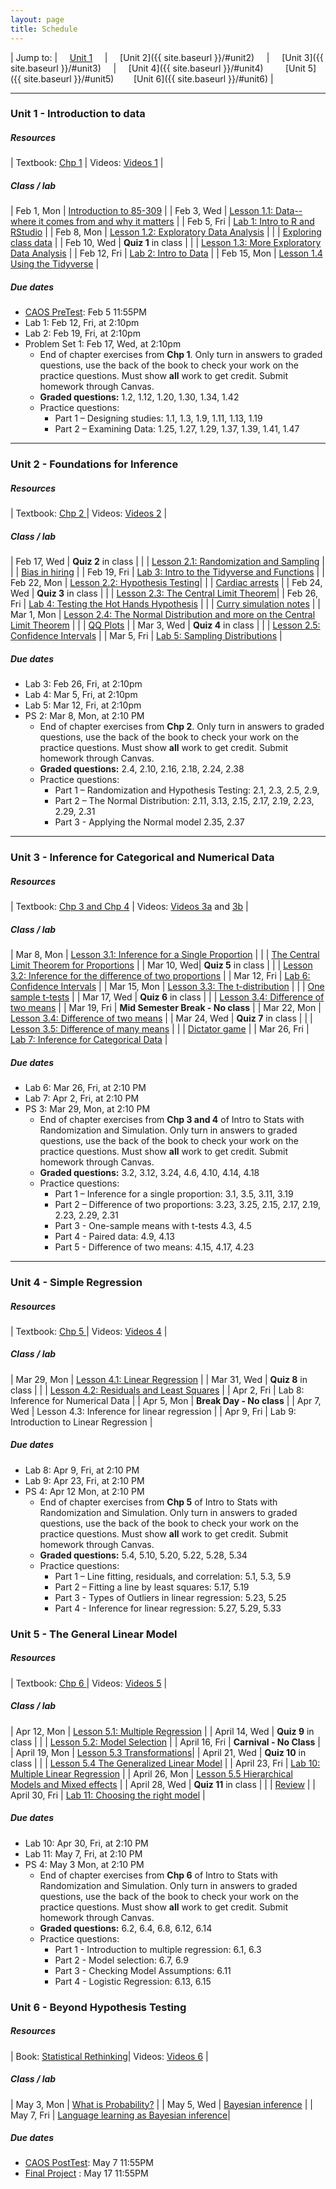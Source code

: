 ```yaml
---
layout: page
title: Schedule
---
```


| Jump to: | &nbsp;&nbsp;&nbsp; [Unit 1]({{site.baseurl}}/#unit1) &nbsp;&nbsp;&nbsp; | &nbsp;&nbsp;&nbsp; [Unit 2]({{ site.baseurl }}/#unit2) &nbsp;&nbsp;&nbsp; | &nbsp;&nbsp;&nbsp; [Unit 3]({{ site.baseurl }}/#unit3) &nbsp;&nbsp;&nbsp; | &nbsp;&nbsp;&nbsp; [Unit 4]({{ site.baseurl }}/#unit4) &nbsp;&nbsp;&nbsp; &nbsp;&nbsp;&nbsp; [Unit 5]({{ site.baseurl }}/#unit5) &nbsp;&nbsp;&nbsp;&nbsp;&nbsp;&nbsp; [Unit 6]({{ site.baseurl }}/#unit6) |

* * *

### <a name="unit1"></a> Unit 1 - Introduction to data

##### Resources

| Textbook: [Chp 1]({{site.openintro}}) | Videos: [Videos 1](https://www.youtube.com/watch?list=PLkIselvEzpM6pZ76FD3NoCvvgkj_p-dE8&v=nEHFF1ADpWE) |

##### Class / lab

| Feb 1, Mon   | [Introduction to 85-309](post/slides/intro.pdf) |
| Feb 3, Wed   | [Lesson 1.1: Data--where it comes from and why it matters](post/slides/sampling.pdf) |
| Feb 5, Fri   | [Lab 1: Intro to R and RStudio](post/labs/intro_to_r.html) |
| Feb 8, Mon   | [Lesson 1.2: Exploratory Data Analysis](post/slides/eda.pdf) |
|              | [Exploring class data](post/rmd/eda.Rmd) |
| Feb 10, Wed  | **Quiz 1** in class |
|              | [Lesson 1.3: More Exploratory Data Analysis](post/slides/more_eda.pdf) |
| Feb 12, Fri  | [Lab 2: Intro to Data](post/labs/intro_to_data.html) |
| Feb 15, Mon  | [Lesson 1.4 Using the Tidyverse](post/slides/tidyverse.pdf) |

##### Due dates

* [CAOS PreTest](https://apps3.cehd.umn.edu/artist/user/scale_select.html): Feb 5 11:55PM
* Lab 1: Feb 12, Fri, at 2:10pm
* Lab 2: Feb 19, Fri, at 2:10pm
* Problem Set 1: Feb 17, Wed, at 2:10pm
  * End of chapter exercises from **Chp 1**. Only turn in answers to graded questions,
  use the back of the book to check your work on the practice questions. Must show
  **all** work to get credit. Submit homework through Canvas.
  * **Graded questions:** 1.2, 1.12, 1.20, 1.30, 1.34, 1.42
  * Practice questions:
      + Part 1 – Designing studies: 1.1, 1.3, 1.9, 1.11, 1.13, 1.19
      + Part 2 – Examining Data: 1.25, 1.27, 1.29, 1.37, 1.39, 1.41, 1.47

* * *

### <a name="unit2"></a> Unit 2 - Foundations for Inference

##### Resources

| Textbook: [Chp 2 ]({{site.openintro}}) | Videos: [Videos 2](https://www.youtube.com/watch?v=DNIauUrRIEM&list=PLkIselvEzpM7Pjo94m1e7J5jkIZkbQAl4) |

##### Class / lab

| Feb 17, Wed | **Quiz 2** in class |
|             | [Lesson 2.1: Randomization and Sampling](post/slides/randomization.pdf) |
|             | [Bias in hiring](post/rmd/hiring.Rmd) |
| Feb 19, Fri | [Lab 3: Intro to the Tidyverse and Functions](post/labs/intro_to_tidyverse.html)  |
| Feb 22, Mon | [Lesson 2.2: Hypothesis Testing](post/slides/hypothesis_testing.pdf)|
|             | [Cardiac arrests](post/rmd/cardiac.Rmd) |
| Feb 24, Wed | **Quiz 3** in class |
|             | [Lesson 2.3: The Central Limit Theorem](post/slides/clt.pdf)|
| Feb 26, Fri | [Lab 4: Testing the Hot Hands Hypothesis](post/labs/hypothesis_testing.html) |
|             | [Curry simulation notes](post/slides/curry_simulation.pdf) |
| Mar 1, Mon  | [Lesson 2.4: The Normal Distribution and more on the Central Limit Theorem](post/slides/normal.pdf) |
|             | [QQ Plots](post/rmd/qqplots.Rmd) |
| Mar 3, Wed  | **Quiz 4** in class |
|             | [Lesson 2.5: Confidence Intervals](post/slides/confidence_intervals.pdf) |
| Mar 5, Fri  | [Lab 5: Sampling Distributions](post/labs/sampling_distributions.html) |

##### Due dates

* Lab 3: Feb 26, Fri, at 2:10pm
* Lab 4: Mar 5, Fri, at 2:10pm
* Lab 5: Mar 12, Fri, at 2:10pm
* PS 2: Mar 8, Mon, at 2:10 PM
  * End of chapter exercises from **Chp 2**. Only turn in answers to graded questions,
  use the back of the book to check your work on the practice questions. Must show
  **all** work to get credit. Submit homework through Canvas.
  * **Graded questions:**  2.4, 2.10, 2.16, 2.18, 2.24, 2.38
  * Practice questions:
      + Part 1 – Randomization and Hypothesis Testing: 2.1, 2.3, 2.5, 2.9,
      + Part 2 – The Normal Distribution: 2.11, 3.13, 2.15, 2.17, 2.19, 2.23, 2.29, 2.31
      + Part 3 - Applying the Normal model 2.35, 2.37

* * *

### <a name="unit3"></a> Unit 3 - Inference for Categorical and Numerical Data

##### Resources

| Textbook: [Chp 3 and Chp 4]({{site.openintro}}) | Videos: [Videos 3a](https://www.youtube.com/watch?v=_iFAZgpWsx0&list=PLkIselvEzpM5Gn-sHTw1NF0e8IvMxwHDW) and [3b](https://www.youtube.com/watch?v=uVEj2uBJfq0&list=PLkIselvEzpM5G3IO1tzQ-DUThsJKQzQCD) |

##### Class / lab

| Mar 8, Mon | [Lesson 3.1: Inference for a Single Proportion](post/slides/inference_proportion.pdf) |
|            | [The Central Limit Theorem for Proportions](post/rmd/proportion_clt.Rmd) |
| Mar 10, Wed| **Quiz 5** in class |
|           | [Lesson 3.2: Inference for the difference of two proportions](post/slides/prop_diff.pdf) |
| Mar 12, Fri | [Lab 6: Confidence Intervals](post/labs/confidence_intervals.html) |
| Mar 15, Mon | [Lesson 3.3: The t-distribution](post/slides/t.pdf) |
|             | [One sample t-tests](post/rmd/ttests.Rmd) |
| Mar 17, Wed | **Quiz 6** in class |
|             | [Lesson 3.4: Difference of two means](post/slides/diff_means.pdf) |
| Mar 19, Fri | **Mid Semester Break - No class** |
| Mar 22, Mon  | [Lesson 3.4: Difference of two means](post/slides/diff_means.pdf) |
| Mar 24, Wed  | **Quiz 7** in class  |
|             | [Lesson 3.5: Difference of many means](post/slides/anova.pdf) |
|             | [Dictator game](post/rmd/dictator.Rmd) |
| Mar 26, Fri | [Lab 7: Inference for Categorical Data](post/labs/inf_for_categorical_data.html) |

##### Due dates

* Lab 6: Mar 26, Fri, at 2:10 PM
* Lab 7: Apr 2, Fri, at 2:10 PM
* PS 3: Mar 29, Mon, at 2:10 PM
  * End of chapter exercises from **Chp 3 and 4** of Intro to Stats with Randomization and Simulation. Only turn in answers to graded questions, use the back of the book to check your work on the practice questions. Must show **all** work to get credit. Submit homework through Canvas.
  * **Graded questions:** 3.2, 3.12, 3.24, 4.6, 4.10, 4.14, 4.18
  * Practice questions:
      + Part 1 – Inference for a single proportion: 3.1, 3.5, 3.11, 3.19
      + Part 2 – Difference of two proportions: 3.23, 3.25, 2.15, 2.17, 2.19, 2.23, 2.29, 2.31
      + Part 3 - One-sample means with t-tests 4.3, 4.5
      + Part 4 - Paired data: 4.9, 4.13
      + Part 5 - Difference of two means: 4.15, 4.17, 4.23

* * *

### <a name="unit4"></a> Unit 4 - Simple Regression

##### Resources

| Textbook: [Chp 5 ]({{site.penintro}}) | Videos: [Videos 4](https://www.youtube.com/watch?v=mPvtZhdPBhQ&list=PLkIselvEzpM63ikRfN41DNIhSgzboELOM) |

##### Class / lab

| Mar 29, Mon | [Lesson 4.1: Linear Regression](post/slides/regression.pdf) |
| Mar 31, Wed | **Quiz 8** in class |
|             | [Lesson 4.2: Residuals and Least Squares](post/slides/residuals.pdf) |
| Apr 2, Fri | Lab 8: Inference for Numerical Data |
| Apr 5, Mon | **Break Day - No class** |
| Apr 7, Wed | Lesson 4.3: Inference for linear regression |
| Apr 9, Fri | Lab 9: Introduction to Linear Regression |

##### Due dates
* Lab 8: Apr 9, Fri, at 2:10 PM
* Lab 9: Apr 23, Fri, at 2:10 PM
* PS 4: Apr 12 Mon, at 2:10 PM
   * End of chapter exercises from **Chp 5** of Intro to Stats with Randomization and Simulation. Only turn in answers to graded questions, use the back of the book to check your work on the practice questions. Must show **all** work to get credit. Submit homework through Canvas.
  * **Graded questions:** 5.4, 5.10, 5.20, 5.22, 5.28, 5.34
  * Practice questions:
      + Part 1 – Line fitting, residuals, and correlation: 5.1, 5.3, 5.9
      + Part 2 – Fitting a line by least squares: 5.17, 5.19
      + Part 3 - Types of Outliers in linear regression: 5.23, 5.25
      + Part 4 - Inference for linear regression: 5.27, 5.29, 5.33

### <a name="unit5"></a> Unit 5 - The General Linear Model

##### Resources

| Textbook: [Chp 6 ]({{site.openintro}}) | Videos: [Videos 5](https://www.youtube.com/watch?v=sQpAuyfEYZg&list=PLkIselvEzpM5f1HYzIjFt52SD4izsJ2_I) |

##### Class / lab

| Apr 12, Mon   | [Lesson 5.1: Multiple Regression](#) |
| April 14, Wed  | **Quiz 9** in class |
|                | [Lesson 5.2: Model Selection](#) |
| April 16, Fri  | **Carnival - No Class** |
| April 19, Mon  | [Lesson 5.3 Transformations](#)|
| April 21, Wed  | **Quiz 10** in class |
|                | [Lesson 5.4 The Generalized Linear Model](#) |
| April 23, Fri  | [Lab 10: Multiple Linear Regression](#) |
| April 26, Mon | [Lesson 5.5 Hierarchical Models and Mixed effects](#) |
| April 28, Wed | **Quiz 11** in class |
|               | [Review]()           |
| April 30, Fri | [Lab 11: Choosing the right model](#) |


##### Due dates
* Lab 10: Apr 30, Fri, at 2:10 PM
* Lab 11: May 7, Fri, at 2:10 PM
* PS 4: May 3 Mon, at 2:10 PM
   * End of chapter exercises from **Chp 6** of Intro to Stats with Randomization and Simulation. Only turn in answers to graded questions, use the back of the book to check your work on the practice questions. Must show **all** work to get credit. Submit homework through Canvas.
   * **Graded questions:**  6.2, 6.4, 6.8, 6.12, 6.14
   * Practice questions:
       + Part 1 - Introduction to multiple regression: 6.1, 6.3
       + Part 2 - Model selection: 6.7, 6.9
       + Part 3 - Checking Model Assumptions: 6.11
       + Part 4 - Logistic Regression: 6.13, 6.15

### <a name="unit6"></a> Unit 6 - Beyond Hypothesis Testing

##### Resources

| Book: [Statistical Rethinking](https://xcelab.net/rm/statistical-rethinking/)| Videos: [Videos 6](https://youtu.be/_NEMHM1wDfI) |

##### Class / lab

| May 3, Mon | [What is Probability?](#) |
| May 5, Wed | [Bayesian inference](#)  |
| May 7, Fri | [Language learning as Bayesian inference](#)|

##### Due dates
* [CAOS PostTest](https://apps3.cehd.umn.edu/artist/user/scale_select.html): May 7 11:55PM
* [Final Project](#) : May 17 11:55PM
